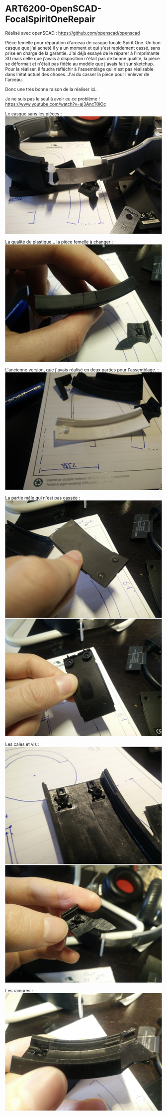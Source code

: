 # ART6200-OpenSCAD-FocalSpiritOneRepair

Réalisé avec openSCAD : https://github.com/openscad/openscad

Pièce femelle pour réparation d'arceau de casque focale Spirit One.
Un bon casque que j'ai acheté il y a un moment et qui s'est rapidement cassé, sans prise en charge de la garantie. 
J'ai déjà essayé de le réparer à l'imprimante 3D mais celle que j'avais à disposition n'était pas de bonne qualité, la pièce se déformait et n'était pas fidèle au modèle que j'avais fait sur sketchup.
Pour la réaliser, il faudra réfléchir à l'assemblage qui n'est pas réalisable dans l'état actuel des choses. J'ai du casser la pièce pour l'enlever de l'arceau.

Donc une très bonne raison de la réaliser ici. 

Je ne suis pas le seul à avoir eu ce problème ! https://www.youtube.com/watch?v=aj3AncT0iOc

Le casque sans les pièces : ![casque](photos/casque.jpg)

La qualité du plastique... la pièce femelle à changer : ![femelle](photos/femelle.jpg)

L'ancienne version, que j'avais réalisé en deux parties pour l'assemblage. : ![old3d](photos/old3d.jpg)

La partie mâle qui n'est pas cassée :  ![male1](photos/male1.jpg)![male2](photos/male2.jpg)

Les cales et vis :  ![cales1](photos/cales1.jpg)![cales2](photos/cales2.jpg)

Les rainures :  ![rainures](photos/rainures.jpg)
